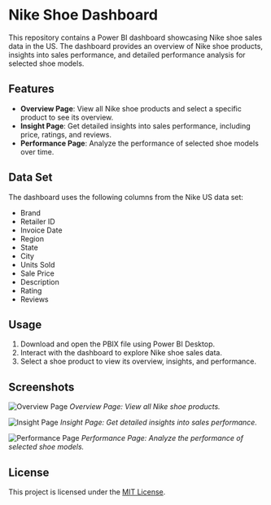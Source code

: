 # Nike Shoe Dashboard

This repository contains a Power BI dashboard showcasing Nike shoe sales data in the US. The dashboard provides an overview of Nike shoe products, insights into sales performance, and detailed performance analysis for selected shoe models.

## Features

- **Overview Page**: View all Nike shoe products and select a specific product to see its overview.
- **Insight Page**: Get detailed insights into sales performance, including price, ratings, and reviews.
- **Performance Page**: Analyze the performance of selected shoe models over time.

## Data Set

The dashboard uses the following columns from the Nike US data set:

- Brand
- Retailer ID
- Invoice Date
- Region
- State
- City
- Units Sold
- Sale Price
- Description
- Rating
- Reviews

## Usage

1. Download and open the PBIX file using Power BI Desktop.
2. Interact with the dashboard to explore Nike shoe sales data.
3. Select a shoe product to view its overview, insights, and performance.

## Screenshots

![Overview Page](screenshots/overview.png)
*Overview Page: View all Nike shoe products.*

![Insight Page](screenshots/insight.png)
*Insight Page: Get detailed insights into sales performance.*

![Performance Page](screenshots/performance.png)
*Performance Page: Analyze the performance of selected shoe models.*

## License

This project is licensed under the [MIT License](LICENSE).




